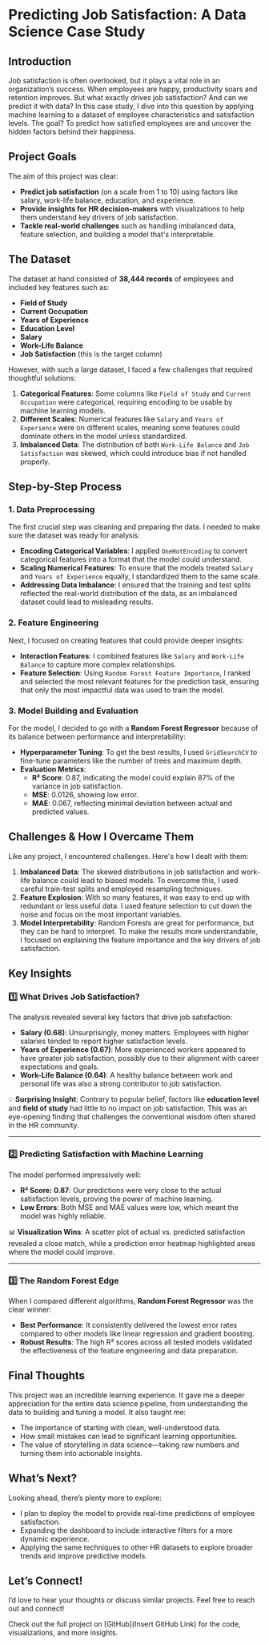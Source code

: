 # Predicting Job Satisfaction: A Data Science Case Study

## Introduction

Job satisfaction is often overlooked, but it plays a vital role in an organization’s success. When employees are happy, productivity soars and retention improves. But what exactly drives job satisfaction? And can we predict it with data? In this case study, I dive into this question by applying machine learning to a dataset of employee characteristics and satisfaction levels. The goal? To predict how satisfied employees are and uncover the hidden factors behind their happiness.

## Project Goals

The aim of this project was clear:
- **Predict job satisfaction** (on a scale from 1 to 10) using factors like salary, work-life balance, education, and experience.
- **Provide insights for HR decision-makers** with visualizations to help them understand key drivers of job satisfaction.
- **Tackle real-world challenges** such as handling imbalanced data, feature selection, and building a model that's interpretable.

## The Dataset

The dataset at hand consisted of **38,444 records** of employees and included key features such as:
- **Field of Study**
- **Current Occupation**
- **Years of Experience**
- **Education Level**
- **Salary**
- **Work-Life Balance**
- **Job Satisfaction** (this is the target column)

However, with such a large dataset, I faced a few challenges that required thoughtful solutions:
1. **Categorical Features**: Some columns like `Field of Study` and `Current Occupation` were categorical, requiring encoding to be usable by machine learning models.
2. **Different Scales**: Numerical features like `Salary` and `Years of Experience` were on different scales, meaning some features could dominate others in the model unless standardized.
3. **Imbalanced Data**: The distribution of both `Work-Life Balance` and `Job Satisfaction` was skewed, which could introduce bias if not handled properly.

## Step-by-Step Process

### 1. Data Preprocessing

The first crucial step was cleaning and preparing the data. I needed to make sure the dataset was ready for analysis:
- **Encoding Categorical Variables**: I applied `OneHotEncoding` to convert categorical features into a format that the model could understand.
- **Scaling Numerical Features**: To ensure that the models treated `Salary` and `Years of Experience` equally, I standardized them to the same scale.
- **Addressing Data Imbalance**: I ensured that the training and test splits reflected the real-world distribution of the data, as an imbalanced dataset could lead to misleading results.

### 2. Feature Engineering

Next, I focused on creating features that could provide deeper insights:
- **Interaction Features**: I combined features like `Salary` and `Work-Life Balance` to capture more complex relationships.
- **Feature Selection**: Using `Random Forest Feature Importance`, I ranked and selected the most relevant features for the prediction task, ensuring that only the most impactful data was used to train the model.

### 3. Model Building and Evaluation

For the model, I decided to go with a **Random Forest Regressor** because of its balance between performance and interpretability:
- **Hyperparameter Tuning**: To get the best results, I used `GridSearchCV` to fine-tune parameters like the number of trees and maximum depth.
- **Evaluation Metrics**:
  - **R² Score**: 0.87, indicating the model could explain 87% of the variance in job satisfaction.
  - **MSE**: 0.0126, showing low error.
  - **MAE**: 0.067, reflecting minimal deviation between actual and predicted values.

## Challenges & How I Overcame Them

Like any project, I encountered challenges. Here's how I dealt with them:

1. **Imbalanced Data**: The skewed distributions in job satisfaction and work-life balance could lead to biased models. To overcome this, I used careful train-test splits and employed resampling techniques.
2. **Feature Explosion**: With so many features, it was easy to end up with redundant or less useful data. I used feature selection to cut down the noise and focus on the most important variables.
3. **Model Interpretability**: Random Forests are great for performance, but they can be hard to interpret. To make the results more understandable, I focused on explaining the feature importance and the key drivers of job satisfaction.

## Key Insights

### 1️⃣ What Drives Job Satisfaction?

The analysis revealed several key factors that drive job satisfaction:
- **Salary (0.68)**: Unsurprisingly, money matters. Employees with higher salaries tended to report higher satisfaction levels.
- **Years of Experience (0.67)**: More experienced workers appeared to have greater job satisfaction, possibly due to their alignment with career expectations and goals.
- **Work-Life Balance (0.64)**: A healthy balance between work and personal life was also a strong contributor to job satisfaction.

💡 **Surprising Insight**: Contrary to popular belief, factors like **education level** and **field of study** had little to no impact on job satisfaction. This was an eye-opening finding that challenges the conventional wisdom often shared in the HR community.

---

### 2️⃣ Predicting Satisfaction with Machine Learning

The model performed impressively well:
- **R² Score: 0.87**: Our predictions were very close to the actual satisfaction levels, proving the power of machine learning.
- **Low Errors**: Both MSE and MAE values were low, which meant the model was highly reliable.

📊 **Visualization Wins**: A scatter plot of actual vs. predicted satisfaction revealed a close match, while a prediction error heatmap highlighted areas where the model could improve.

---

### 3️⃣ The Random Forest Edge

When I compared different algorithms, **Random Forest Regressor** was the clear winner:
- **Best Performance**: It consistently delivered the lowest error rates compared to other models like linear regression and gradient boosting.
- **Robust Results**: The high R² scores across all tested models validated the effectiveness of the feature engineering and data preparation.

## Final Thoughts

This project was an incredible learning experience. It gave me a deeper appreciation for the entire data science pipeline, from understanding the data to building and tuning a model. It also taught me:
- The importance of starting with clean, well-understood data.
- How small mistakes can lead to significant learning opportunities.
- The value of storytelling in data science—taking raw numbers and turning them into actionable insights.

## What’s Next?

Looking ahead, there’s plenty more to explore:
- I plan to deploy the model to provide real-time predictions of employee satisfaction.
- Expanding the dashboard to include interactive filters for a more dynamic experience.
- Applying the same techniques to other HR datasets to explore broader trends and improve predictive models.

## Let’s Connect!

I’d love to hear your thoughts or discuss similar projects. Feel free to reach out and connect!

Check out the full project on [GitHub](Insert GitHub Link) for the code, visualizations, and more insights.

